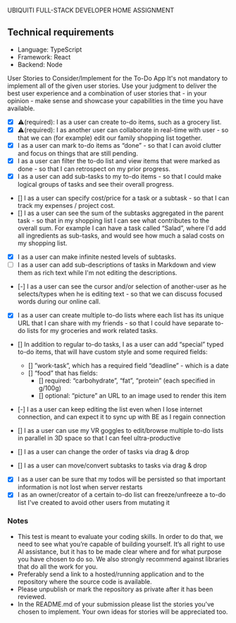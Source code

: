 UBIQUITI FULL-STACK DEVELOPER
HOME ASSIGNMENT

## Technical requirements

- Language: TypeScript
- Framework: React
- Backend: Node

User Stories to Consider/Implement for the To-Do App
It's not mandatory to implement all of the given user stories. Use your judgment to deliver the
best user experience and a combination of user stories that - in your opinion - make sense and
showcase your capabilities in the time you have available.

- [x] ⚠️(required): I as a user can create to-do items, such as a grocery list.
- [x] ⚠️(required): I as another user can collaborate in real-time with user - so that we can
  (for example) edit our family shopping list together.
- [x] I as a user can mark to-do items as “done” - so that I can avoid clutter and focus on
      things that are still pending.
- [x] I as a user can filter the to-do list and view items that were marked as done - so that I
      can retrospect on my prior progress.
- [x] I as a user can add sub-tasks to my to-do items - so that I could make logical groups of
      tasks and see their overall progress.
- [] I as a user can specify cost/price for a task or a subtask - so that I can track my expenses / project cost.
- [] I as a user can see the sum of the subtasks aggregated in the parent task - so that in my
  shopping list I can see what contributes to the overall sum. For example I can have a
  task called “Salad”, where I'd add all ingredients as sub-tasks, and would see how much
  a salad costs on my shopping list.
- [x] I as a user can make infinite nested levels of subtasks.
- [ ] I as a user can add sub-descriptions of tasks in Markdown and view them as rich text
  while I'm not editing the descriptions.
- [-] I as a user can see the cursor and/or selection of another-user as he selects/types when
  he is editing text - so that we can discuss focused words during our online call.
- [x] I as a user can create multiple to-do lists where each list has its unique URL that I can
      share with my friends - so that I could have separate to-do lists for my groceries and
      work related tasks.
- [] In addition to regular to-do tasks, I as a user can add “special” typed to-do items, that
  will have custom style and some required fields:

  - [] ”work-task”, which has a required field “deadline” - which is a date
  - [] “food” that has fields:
    - [] required: “carbohydrate”, “fat”, “protein” (each specified in g/100g)
    - [] optional: “picture” an URL to an image used to render this item

- [-] I as a user can keep editing the list even when I lose internet connection, and can
  expect it to sync up with BE as I regain connection
- [] I as a user can use my VR goggles to edit/browse multiple to-do lists in parallel in 3D
  space so that I can feel ultra-productive
- [] I as a user can change the order of tasks via drag & drop
- [] I as a user can move/convert subtasks to tasks via drag & drop
- [x] I as a user can be sure that my todos will be persisted so that important information is
      not lost when server restarts
- [x] I as an owner/creator of a certain to-do list can freeze/unfreeze a to-do list I've created
      to avoid other users from mutating it

### Notes

- This test is meant to evaluate your coding skills. In order to do that, we need to see
  what you’re capable of building yourself. It’s all right to use AI assistance, but it has to
  be made clear where and for what purpose you have chosen to do so. We also strongly
  recommend against libraries that do all the work for you.
- Preferably send a link to a hosted/running application and to the repository where the
  source code is available.
- Please unpublish or mark the repository as private after it has been reviewed.
- In the README.md of your submission please list the stories you've chosen to
  implement. Your own ideas for stories will be appreciated too.
